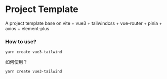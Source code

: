 # Project Template



A project template base on vite + vue3 + tailwindcss + vue-router + pinia + axios + element-plus

### How to use?
```shell
yarn create vue3-tailwind
```

如何使用？
```shell
yarn create vue3-tailwind
```
